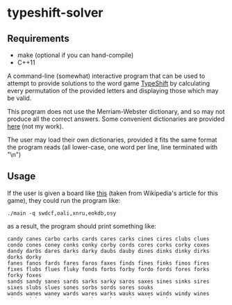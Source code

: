 # typeshift-solver

## Requirements
- make (optional if you can hand-compile)
- C++11

A command-line (somewhat) interactive program that can be used to attempt to provide solutions to the word game [TypeShift](http://playtypeshift.com/) by calculating every permutation of the provided letters and displaying those which may be valid.

This program does not use the Merriam-Webster dictionary, and so may not produce all the correct answers. Some convenient dictionaries are provided [here](https://github.com/dolph/dictionary) (not my work).

The user may load their own dictionaries, provided it fits the same format the program reads (all lower-case, one word per line, line terminated with "\n")

## Usage
If the user is given a board like [this](https://upload.wikimedia.org/wikipedia/en/thumb/2/2b/TypeShiftScreenshot.png/220px-TypeShiftScreenshot.png) (taken from Wikipedia's article for this game), they could run the program like:

```
./main -q swdcf,oali,xnru,eokdb,osy
```

as a result, the program should print something like:

```
candy canes carbo carbs cards cares carks cines cires clubs clues condo cones coney conks conky corby cords cores corks corky coxes
dandy darbs dares darks darky daubs dauby dines dinks dinky dirks dorks dorky
fanes fanos fards fares faros faxes finds fines finks finos fires fixes flubs flues fluky fonds forbs forby fordo fords fores forks forky foxes
sands sandy sanes sards sarks sarky saros saxes sines sinks sires sixes slubs slues sones sorbs sords sores souks
wands wanes waney wards wares warks wauks waxes winds windy wines winey winks winos wires wonks wonky words wordy works
```

which the user may then use as a reference for a large number of valid words (again, the result depends on the dictionary used by the user). The query string (string after the `-q` does not need to be in alphabetical order - the program takes care of that automatically)

If the program is run in "clues mode" (denoted by running with the `-c` switch), where some letters disappear if they are no longer of use, the user can provide more information about removed words. 
To do so, the user can keep tying words into the terminal. Words entered with capital letters, such as "THis" or "tHiS", etc. will remove such letters from the appropriate column and re-build the list of possible words.

For example, in the first strawberry puzzle, after getting "vista", the game blocks out "v" from the first column and "a" from the last column. The user can then write "VistA" into the terminal to remove the v and a from their correct columns, and the potential words will be rebuilt. 

```
$ ./main -c -q ckv,iha,oms,stke,kela
camel caste choke chose
kiosk
vista

VistA // the user input
camel caste choke chose
kiosk
// note vista is now gone
```

This feature is more useful on larger puzzles where there are more words that are not part of the puzzle. 

The user can run `./main -h` to see other help messages.


Credits to Zach Gage for creating the original game
